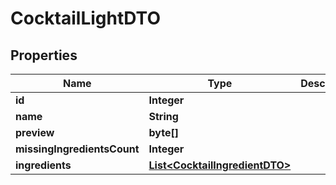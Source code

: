 

# CocktailLightDTO

## Properties

Name | Type | Description | Notes
------------ | ------------- | ------------- | -------------
**id** | **Integer** |  |  [optional]
**name** | **String** |  |  [optional]
**preview** | **byte[]** |  |  [optional]
**missingIngredientsCount** | **Integer** |  |  [optional]
**ingredients** | [**List&lt;CocktailIngredientDTO&gt;**](CocktailIngredientDTO.md) |  |  [optional]




